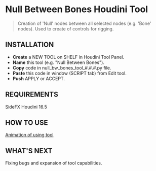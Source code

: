 # Null Between Bones Houdini Tool
>Creation of 'Null' nodes between all selected nodes (e.g. 'Bone' nodes).
>Used to create of controls for rigging.
## INSTALLATION
* **Create** a NEW TOOL on SHELF in Houdini Tool Panel.
* **Name** this tool (e.g. "Null Between Bones").
* **Copy** code in null_bw_bones_tool_#.#.#.py file.
* **Paste** this code in window (SCRIPT tab) from Edit tool.
* **Push** APPLY or ACCEPT.
## REQUIREMENTS
SideFX Houdini 16.5
## HOW TO USE
[Animation of using tool](https://gfycat.com/SilentClearCavy)
## WHAT'S NEXT
Fixing bugs and expansion of tool capabilities.
